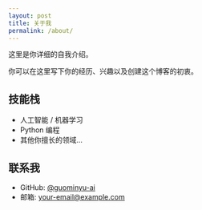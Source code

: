 ```yaml
---
layout: post
title: 关于我
permalink: /about/
---
```


这里是你详细的自我介绍。

你可以在这里写下你的经历、兴趣以及创建这个博客的初衷。

## 技能栈

- 人工智能 / 机器学习
- Python 编程
- 其他你擅长的领域...

## 联系我

- GitHub: [@guominyu-ai](https://github.com/guominyu-ai)
- 邮箱: your-email@example.com